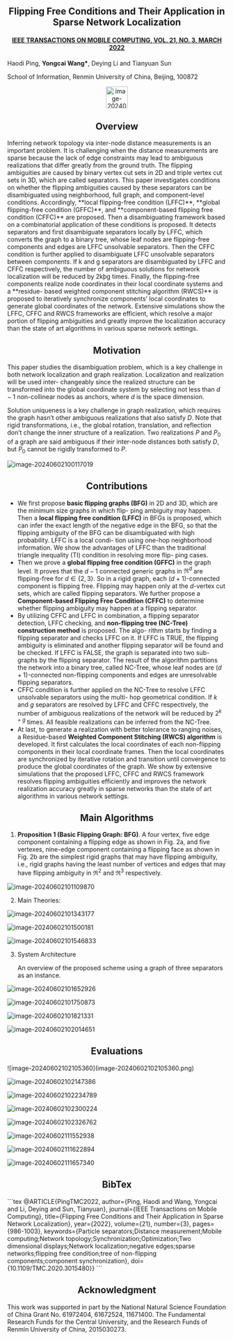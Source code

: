 <h2 align = "center">
Flipping Free Conditions and Their Application in Sparse Network Localization
</h2>
<h4 align = "center" >
<a href="https://ieeexplore.ieee.org/stamp/stamp.jsp?tp=&arnumber=9165000"> IEEE TRANSACTIONS ON MOBILE COMPUTING, VOL. 21, NO. 3, MARCH 2022 </a>
</h4>


 Haodi Ping, **Yongcai Wang\***, Deying Li and Tianyuan Sun

School of Information, Renmin University of China, Beijing, 100872 

<center>
  <a href="flippingfree.pdf"><img height= "50" src="https://p.ipic.vip/f50s58.png" alt="image-20240529183359317"  /> 
  </a>
</center>


<h2 align = "center">
Overview 
</h2>
Inferring network topology via inter-node distance measurements is an important problem. It is challenging when the distance measurements are sparse because the lack of edge constraints may lead to ambiguous realizations that differ greatly from the ground truth. The flipping ambiguities are caused by binary vertex cut sets in 2D and triple vertex cut sets in 3D, which are called separators. This paper investigates conditions on whether the flipping ambiguities caused by these separators can be disambiguated using neighborhood, full graph, and component-level conditions. Accordingly, **local flipping-free condition (LFFC)**, **global flipping-free condition (GFFC)**, and **component-based flipping free condition (CFFC)** are proposed. Then a disambiguating framework based on a combinatorial application of these conditions is proposed. It detects separators and first disambiguate separators locally by LFFC, which converts the graph to a binary tree, whose leaf nodes are flipping-free components and edges are LFFC unsolvable separators. Then the CFFC condition is further applied to disambiguate LFFC unsolvable separators between components. If k and g separators are disambiguated by LFFC and CFFC respectively, the number of ambiguous solutions for network localization will be reduced by 2kþg times. Finally, the flipping-free components realize node coordinates in their local coordinate systems and a **residue- based weighted component stitching algorithm (RWCS)** is proposed to iteratively synchronize components’ local coordinates to generate global coordinates of the network. Extensive simulations show the LFFC, CFFC and RWCS frameworks are efficient, which resolve a major portion of flipping ambiguities and greatly improve the localization accuracy than the state of art algorithms in various sparse network settings.

<h2 align = "center">
Motivation
</h2>

This paper studies the disambiguation problem, which is a key challenge in both network localization and graph realization. Localization and realization will be used inter- changeably since the realized structure can be transformed into the global coordinate system by selecting not less than $d- 1$ non-collinear nodes as anchors, where $d$ is the space dimension.

Solution uniqueness is a key challenge in graph realization, which requires the graph hasn’t other ambiguous realizations that also satisfy $D$. Note that rigid transformations, i.e., the global rotation, translation, and reflection don’t change the inner structure of a realization. Two realizations $P$ and $P_0$ of a graph are said ambiguous if their inter-node distances both satisfy $D$, but $P_0$ cannot be rigidly transformed to $P$.

![image-20240602100117019](image-20240602100117019.png)

<h2 align = "center">
Contributions
</h2>

- We first propose **basic flipping graphs (BFG)** in 2D and 3D, which are the minimum size graphs in which flip- ping ambiguity may happen. Then a **local flipping free condition (LFFC)** in BFGs is proposed, which can infer the exact length of the negative edge in the BFG, so that the flipping ambiguity of the BFG can be disambiguated with high probability. LFFC is a local condi- tion using one-hop neighborhood information. We show the advantages of LFFC than the traditional triangle inequality (TI) condition in resolving more flip- ping cases.
- Then we prove a **global flipping free condition (GFFC)** in the graph level. It proves that the $d-1$ connected generic graphs in $\Re^d$ are flipping-free for $d\in \{2,3\}$. So in a rigid graph, each $(d+1)$-connected component is flipping free. Flipping may happen only at the $d$​-vertex cut sets, which are called flipping separators. We further propose a **Component-based Flipping Free Condition (CFFC)** to determine whether flipping ambiguity may happen at a flipping separator.
- By utilizing CFFC and LFFC in combination, a flipping separator detection, LFFC checking, and **non-flipping tree (NC-Tree) construction method** is proposed. The algo- rithm starts by finding a flipping separator and checks LFFC on it. If LFFC is TRUE, the flipping ambiguity is eliminated and another flipping separator will be found and be checked. If LFFC is FALSE, the graph is separated into two sub-graphs by the flipping separator. The result of the algorithm partitions the network into a binary tree, called NC-Tree, whose leaf nodes are $(d+1)$​-connected non-flipping components and edges are unresolvable flipping separators. 
- CFFC condition is further applied on the NC-Tree to resolve LFFC unsolvable separators using the multi- hop geometrical condition. If $k$ and $g$ separators are resolved by LFFC and CFFC respectively, the number of ambiguous realizations of the network will be reduced by $2^{k+g}$ times. All feasible realizations can be inferred from the NC-Tree.
- At last, to generate a realization with better tolerance to ranging noises, a Residue-based **Weighted Component Stitching (RWCS) algorithm** is developed. It first calculates the local coordinates of each non-flipping components in their local coordinate frames. Then the local coordinates are synchronized by iterative rotation and transition until convergence to produce the global coordinates of the graph. We show by extensive simulations that the proposed LFFC, CFFC and RWCS framework resolves flipping ambiguities efficiently and improves the network realization accuracy greatly in sparse networks than the state of art algorithms in various network settings.

<h2 align = "center">
Main Algorithms
</h2>

1.   **Proposition 1 (Basic Flipping Graph: BFG)**. A four vertex, five edge component containing a flipping edge as shown in Fig. 2a, and five vertexes, nine-edge component containing a flipping face as shown in Fig. 2b are the simplest rigid graphs that may have flipping ambiguity, i.e., rigid graphs having the least number of vertices and edges that may have flipping ambiguity in $\Re^2$ and $\Re^3$ respectively.

![image-20240602101109870](image-20240602101109870.png)

2.   Main Theories: 

![image-20240602101343177](image-20240602101343177.png)

![image-20240602101500181](image-20240602101500181.png)

![image-20240602101546833](image-20240602101546833.png)

3.   System Architecture

     An overview of the proposed scheme using a graph of three separators as an instance.

![image-20240602101652926](image-20240602101652926.png)

![image-20240602101750873](image-20240602101750873.png)

![image-20240602101821331](image-20240602101821331.png)

![image-20240602102014651](image-20240602102014651.png)


<h2 align = "center">
Evaluations
</h2>
![image-20240602102105360](image-20240602102105360.png)

![image-20240602102147386](image-20240602102147386.png)

![image-20240602102234789](image-20240602102234789.png)

![image-20240602102300224](image-20240602102300224.png)

![image-20240602102326762](image-20240602102326762.png)

![image-20240602111552938](image-20240602111552938.png)

![image-20240602111622894](image-20240602111622894.png)

![image-20240602111657340](image-20240602111657340.png)

<h2 align = "center">
BibTex
</h2>
```tex
@ARTICLE{PingTMC2022,
  author={Ping, Haodi and Wang, Yongcai and Li, Deying and Sun, Tianyuan},
  journal={IEEE Transactions on Mobile Computing}, 
  title={Flipping Free Conditions and Their Application in Sparse Network Localization}, 
  year={2022},
  volume={21},
  number={3},
  pages={986-1003},
  keywords={Particle separators;Distance measurement;Mobile computing;Network topology;Synchronization;Optimization;Two dimensional displays;Network localization;negative edges;sparse networks;flipping free condition;tree of non-flipping components;component synchronization},
  doi={10.1109/TMC.2020.3015480}}
```

<h2 align = "center">
Acknowledgment 
</h2>
This work was supported in part by the National Natural Science Foundation of China Grant No. 61972404, 61672524, 11671400. The Fundamental Research Funds for the Central University, and the Research Funds of Renmin University of China, 2015030273.



